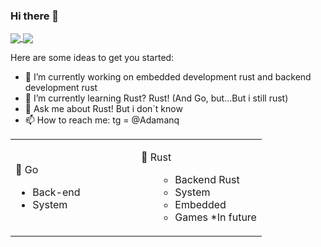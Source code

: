 ### Hi there 👋

<a href="https://github.com/anuraghazra/github-readme-stats">
  <img align="center" src="https://github-readme-stats.vercel.app/api?username=Adamanr&hide_border=true&show_icons=true&theme=moltack"/>
</a>
<a href="https://github.com/anuraghazra/convoychat">
  <img align="center" src="https://github-readme-stats.vercel.app/api/top-langs/?username=Adamanr&hide_border=true&theme=moltack" />
</a>

</div>

Here are some ideas to get you started:

- 🔭 I’m currently working on embedded development rust and backend development rust
- 🌱 I’m currently learning Rust? Rust! (And Go, but...But i still rust) 
- 💬 Ask me about Rust! But i don`t know
- 📫 How to reach me: tg = @Adamanq 

<table>
  <tr>
    <td style="width:50%">   
      <p>🤙 Go</p>
    <ul>
      <li>Back-end</li>
      <li>System</li>
    </ul></td>
    <td> 
    <p>🦀 Rust</p>
    <ul><ul>
      <li>Backend Rust</li>
      <li>System</li>
      <li>Embedded</li>
      <li>Games *In future </li>
    </ul></td>
  <tr>
      
</table>
  



